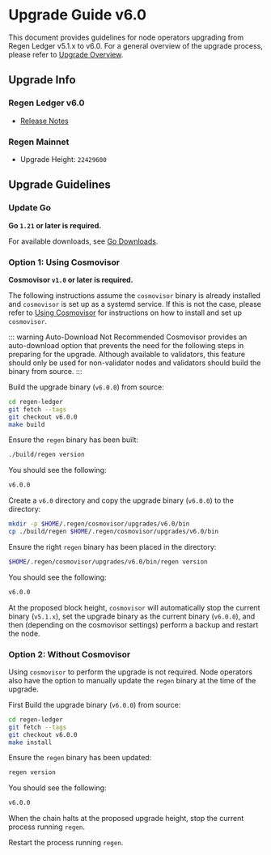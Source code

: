 # Upgrade Guide v6.0

This document provides guidelines for node operators upgrading from Regen Ledger v5.1.x to v6.0. For a general overview of the upgrade process, please refer to [Upgrade Overview](README.md).

## Upgrade Info

### Regen Ledger v6.0

- [Release Notes](https://github.com/regen-network/regen-ledger/releases/tag/v6.0.0)

### Regen Mainnet

- Upgrade Height: `22429600`

## Upgrade Guidelines

### Update Go

**Go `1.21` or later is required.**

For available downloads, see [Go Downloads](https://go.dev/dl/).


### Option 1: Using Cosmovisor

**Cosmovisor `v1.0` or later is required.**

The following instructions assume the `cosmovisor` binary is already installed and `cosmovisor` is set up as a systemd service. If this is not the case, please refer to [Using Cosmovisor](../get-started/using-cosmovisor.md) for instructions on how to install and set up `cosmovisor`.

::: warning Auto-Download Not Recommended
Cosmovisor provides an auto-download option that prevents the need for the following steps in preparing for the upgrade. Although available to validators, this feature should only be used for non-validator nodes and validators should build the binary from source.
:::

Build the upgrade binary (`v6.0.0`) from source:

```bash
cd regen-ledger
git fetch --tags
git checkout v6.0.0
make build
```

Ensure the `regen` binary has been built:

```bash
./build/regen version
```

You should see the following:

```bash
v6.0.0
```

Create a `v6.0` directory and copy the upgrade binary (`v6.0.0`) to the directory:

```bash
mkdir -p $HOME/.regen/cosmovisor/upgrades/v6.0/bin
cp ./build/regen $HOME/.regen/cosmovisor/upgrades/v6.0/bin
```
Ensure the right `regen` binary has been placed in the directory:

```bash
$HOME/.regen/cosmovisor/upgrades/v6.0/bin/regen version
```

You should see the following:

```bash
v6.0.0
```

At the proposed block height, `cosmovisor` will automatically stop the current binary (`v5.1.x`), set the upgrade binary as the current binary (`v6.0.0`), and then (depending on the cosmovisor settings) perform a backup and restart the node.

### Option 2: Without Cosmovisor

Using `cosmovisor` to perform the upgrade is not required. Node operators also have the option to manually update the `regen` binary at the time of the upgrade.

First Build the upgrade binary (`v6.0.0`) from source:

```bash
cd regen-ledger
git fetch --tags
git checkout v6.0.0
make install
```

Ensure the `regen` binary has been updated:

```bash
regen version
```

You should see the following:

```bash
v6.0.0
```

When the chain halts at the proposed upgrade height, stop the current process running `regen`.

Restart the process running `regen`.
